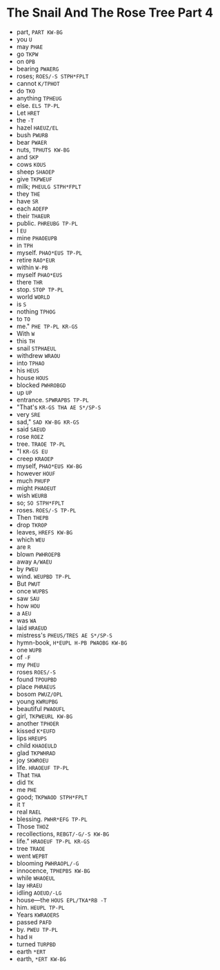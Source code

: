 # The Snail And The Rose Tree Part 4

* part, `PART KW-BG`
* you `U`
* may `PHAE`
* go `TKPW`
* on `OPB`
* bearing `PWAERG`
* roses; `ROES/-S STPH*FPLT`
* cannot `K/TPHOT`
* do `TKO`
* anything `TPHEUG`
* else. `ELS TP-PL`
* Let `HRET`
* the `-T`
* hazel `HAEUZ/EL`
* bush `PWURB`
* bear `PWAER`
* nuts, `TPHUTS KW-BG`
* and `SKP`
* cows `KOUS`
* sheep `SHAOEP`
* give `TKPWEUF`
* milk; `PHEULG STPH*FPLT`
* they `THE`
* have `SR`
* each `AOEFP`
* their `THAEUR`
* public. `PHREUBG TP-PL`
* I `EU`
* mine `PHAOEUPB`
* in `TPH`
* myself. `PHAO*EUS TP-PL`
* retire `RAO*EUR`
* within `W-PB`
* myself `PHAO*EUS`
* there `THR`
* stop. `STOP TP-PL`
* world `WORLD`
* is `S`
* nothing `TPHOG`
* to `TO`
* me." `PHE TP-PL KR-GS`
* With `W`
* this `TH`
* snail `STPHAEUL`
* withdrew `WRAOU`
* into `TPHAO`
* his `HEUS`
* house `HOUS`
* blocked `PWHROBGD`
* up `UP`
* entrance. `SPWRAPBS TP-PL`
* "That's `KR-GS THA AE S*/SP-S`
* very `SRE`
* sad," `SAD KW-BG KR-GS`
* said `SAEUD`
* rose `ROEZ`
* tree. `TRAOE TP-PL`
* "I `KR-GS EU`
* creep `KRAOEP`
* myself, `PHAO*EUS KW-BG`
* however `HOUF`
* much `PHUFP`
* might `PHAOEUT`
* wish `WEURB`
* so; `SO STPH*FPLT`
* roses. `ROES/-S TP-PL`
* Then `THEPB`
* drop `TKROP`
* leaves, `HREFS KW-BG`
* which `WEU`
* are `R`
* blown `PWHROEPB`
* away `A/WAEU`
* by `PWEU`
* wind. `WEUPBD TP-PL`
* But `PWUT`
* once `WUPBS`
* saw `SAU`
* how `HOU`
* a `AEU`
* was `WA`
* laid `HRAEUD`
* mistress's `PHEUS/TRES AE S*/SP-S`
* hymn-book, `H*EUPL H-PB PWAOBG KW-BG`
* one `WUPB`
* of `-F`
* my `PHEU`
* roses `ROES/-S`
* found `TPOUPBD`
* place `PHRAEUS`
* bosom `PWUZ/OPL`
* young `KWRUPBG`
* beautiful `PWAOUFL`
* girl, `TKPWEURL KW-BG`
* another `TPHOER`
* kissed `K*EUFD`
* lips `HREUPS`
* child `KHAOEULD`
* glad `TKPWHRAD`
* joy `SKWROEU`
* life. `HRAOEUF TP-PL`
* That `THA`
* did `TK`
* me `PHE`
* good; `TKPWAOD STPH*FPLT`
* it `T`
* real `RAEL`
* blessing. `PWHR*EFG TP-PL`
* Those `THOZ`
* recollections, `REBGT/-G/-S KW-BG`
* life." `HRAOEUF TP-PL KR-GS`
* tree `TRAOE`
* went `WEPBT`
* blooming `PWHRAOPL/-G`
* innocence, `TPHEPBS KW-BG`
* while `WHAOEUL`
* lay `HRAEU`
* idling `AOEUD/-LG`
* house—the `HOUS EPL/TKA*RB -T`
* him. `HEUPL TP-PL`
* Years `KWRAOERS`
* passed `PAFD`
* by. `PWEU TP-PL`
* had `H`
* turned `TURPBD`
* earth `*ERT`
* earth, `*ERT KW-BG`
